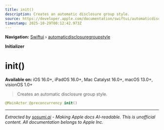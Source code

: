 ```yaml
---
title: init()
description: Creates an automatic disclosure group style.
source: https://developer.apple.com/documentation/swiftui/automaticdisclosuregroupstyle/init()
timestamp: 2025-10-29T00:12:42.973Z
---
```


**Navigation:** [Swiftui](/documentation/swiftui) › [automaticdisclosuregroupstyle](/documentation/swiftui/automaticdisclosuregroupstyle)

**Initializer**

# init()

**Available on:** iOS 16.0+, iPadOS 16.0+, Mac Catalyst 16.0+, macOS 13.0+, visionOS 1.0+

> Creates an automatic disclosure group style.

```swift
@MainActor @preconcurrency init()
```

---

*Extracted by [sosumi.ai](https://sosumi.ai) - Making Apple docs AI-readable.*
*This is unofficial content. All documentation belongs to Apple Inc.*
